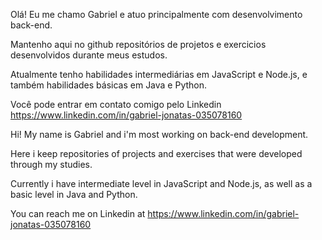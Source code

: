 Olá! Eu me chamo Gabriel e atuo principalmente com desenvolvimento back-end.

Mantenho aqui no github repositórios de projetos e exercicios desenvolvidos durante meus estudos.

Atualmente tenho habilidades intermediárias em JavaScript e Node.js, e também habilidades básicas em Java e Python.

Você pode entrar em contato comigo pelo Linkedin https://www.linkedin.com/in/gabriel-jonatas-035078160

Hi! My name is Gabriel and i'm most working on back-end development.

Here i keep repositories of projects and exercises that were developed through my studies.

Currently i have intermediate level in JavaScript and Node.js, as well as a basic level in Java and Python.

You can reach me on Linkedin at https://www.linkedin.com/in/gabriel-jonatas-035078160

<!---
GabrielJonatas/GabrielJonatas is a ✨ special ✨ repository because its `README.md` (this file) appears on your GitHub profile.
You can click the Preview link to take a look at your changes.
--->

